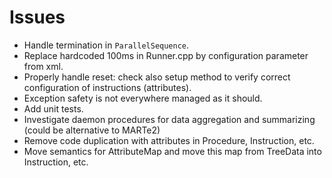 # Issues

* Handle termination in `ParallelSequence`.
* Replace hardcoded 100ms in Runner.cpp by configuration parameter from xml.
* Properly handle reset: check also setup method to verify correct configuration of instructions (attributes).
* Exception safety is not everywhere managed as it should.
* Add unit tests.
* Investigate daemon procedures for data aggregation and summarizing (could be alternative to MARTe2)
* Remove code duplication with attributes in Procedure, Instruction, etc.
* Move semantics for AttributeMap and move this map from TreeData into Instruction, etc.